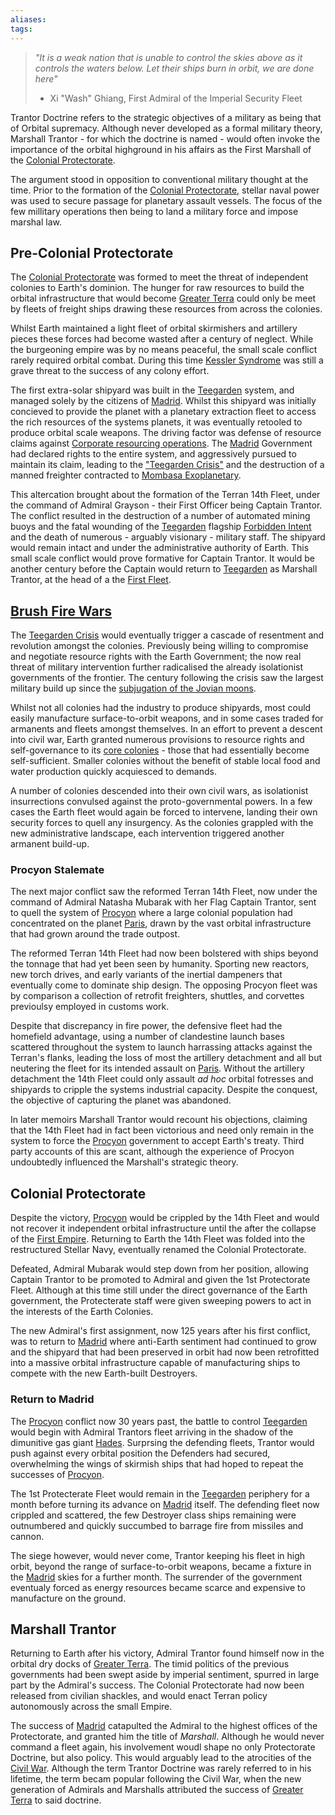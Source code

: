 ```yaml
---
aliases:
tags:
---
```


> *"It is a weak nation that is unable to control the skies above as it controls the waters below. Let their ships burn in orbit, we are done here"*
> - Xi "Wash" Ghiang, First Admiral of the Imperial Security Fleet 

Trantor Doctrine refers to the strategic objectives of a military as being that of Orbital supremacy. Although never developed as a formal military theory, Marshall Trantor - for which the doctrine is named - would often invoke the importance of the orbital highground in his affairs as the First Marshall of the [Colonial Protectorate](colonial-protectorate.md).  

The argument stood in opposition to conventional military thought at the time. Prior to the formation of the [Colonial Protectorate](colonial-protectorate.md), stellar naval power was used to secure passage for planetary assault vessels. The focus of the few millitary operations then being to land a military force and impose marshal law.

## Pre-Colonial Protectorate

The [Colonial Protectorate](colonial-protectorate.md) was formed to meet the threat of independent colonies to Earth's dominion. The hunger for raw resources to build the orbital infrastructure that would become [Greater Terra](greater-terra.md) could only be meet by fleets of freight ships drawing these resources from across the colonies. 

Whilst Earth maintained a light fleet of orbital skirmishers and artillery pieces these forces had become wasted after a century of neglect. While the burgeoning empire was by no means peaceful, the small scale conflict rarely required orbital combat. During this time [Kessler Syndrome](kessler-syndrome.md) was still a grave threat to the success of any colony effort. 

The first extra-solar shipyard was built in the [Teegarden](teegarden.md) system, and managed solely by the citizens of [Madrid](teegarden.md#Madrid). Whilst this shipyard was initially concieved to provide the planet with a planetary extraction fleet to access the rich resources of the systems planets, it was eventually retooled to produce orbital scale weapons. The driving factor was defense of resource claims against [Corporate resourcing operations](first-empire.md#Corporate%20Freedoms). The [Madrid](teegarden.md#Madrid) Government had declared rights to the entire system, and aggressively pursued to maintain its claim, leading to the ["Teegarden Crisis"](teegarden.md#Teegarden%20Crisis) and the destruction of a manned freighter contracted to [Mombasa Exoplanetary](mombasa-exoplanetary.md).

This altercation brought about the formation of the Terran 14th Fleet, under the command of Admiral Grayson - their First Officer being Captain Trantor. The conflict resulted in the destruction of a number of automated mining buoys and the fatal wounding of the [Teegarden](teegarden.md) flagship [Forbidden Intent](noteworthy-vessels.md#Forbidden%20Intent) and the death of numerous - arguably visionary - military staff. The shipyard would remain intact and under the administrative authority of Earth. This small scale conflict would prove formative for Captain Trantor. It would be another century before the Captain would return to [Teegarden](teegarden.md) as Marshall Trantor, at the head of a the [First Fleet](colonial-protectorate.md#First%20Fleet).

## [Brush Fire Wars](imperial-brush-fires.md)


The [Teegarden Crisis](teegarden.md#Teegarden%20Crisis) would eventually trigger a cascade of resentment and revolution amongst the colonies. Previously being willing to compromise and negotiate resource rights with the Earth Government; the now real threat of military intervention further radicalised the already isolationist governments of the frontier. The century following the crisis saw the largest military build up since the [subjugation of the Jovian moons](greater-terra.md#Jovian%20Conflict). 

Whilst not all colonies had the industry to produce shipyards, most could easily manufacture surface-to-orbit weapons, and in some cases traded for armanents and fleets amongst themselves. In an effort to prevent a descent into civil war, Earth granted numerous provisions to resource rights and self-governance to its [core colonies](core-worlds.md) - those that had essentially become self-sufficient. Smaller colonies without the benefit of stable local food and water production quickly acquiesced to demands.

A number of colonies descended into their own civil wars, as isolationist insurrections convulsed against the proto-governmental powers. In a few cases the Earth fleet would again be forced to intervene, landing their own security forces to quell any insurgency. As the colonies grappled with the new administrative landscape, each intervention triggered another armanent build-up. 

### Procyon Stalemate

The next major conflict saw the reformed Terran 14th Fleet, now under the command of Admiral Natasha Mubarak with her Flag Captain Trantor, sent to quell the system of [Procyon](procyon.md) where a large colonial population had concentrated on the planet [Paris](procyon.md#Paris), drawn by the vast orbital infrastructure that had grown around the trade outpost. 

The reformed Terran 14th Fleet had now been bolstered with ships beyond the tonnage that had yet been seen by humanity. Sporting new reactors, new torch drives, and early variants of the inertial dampeners that eventually come to dominate ship design. The opposing Procyon fleet was by comparison a collection of retrofit freighters, shuttles, and corvettes previoulsy employed in customs work.  

Despite that discrepancy in fire power, the defensive fleet had the homefield advantage, using a number of clandestine launch bases scattered throughout the system to launch harrassing attacks against the Terran's flanks, leading the loss of most the artillery detachment and all but neutering the fleet for its intended assault on [Paris](procyon.md#Paris). Without the artillery detachment the 14th Fleet could only assault *ad hoc* orbital fotresses and shipyards to cripple the systems industrial capacity. Despite the conquest, the objective of capturing the planet was abandoned. 

In later memoirs Marshall Trantor would recount his objections, claiming that the 14th Fleet had in fact been victorious and need only remain in the system to force the [Procyon](procyon.md) government to accept Earth's treaty. Third party accounts of this are scant, although the experience of Procyon undoubtedly influenced the Marshall's strategic theory.

## Colonial Protectorate

Despite the victory, [Procyon](procyon.md) would be crippled by the 14th Fleet and would not recover it independent orbital infrastructure until the after the collapse of the [First Empire](first-empire.md). Returning to Earth the 14th Fleet was folded into the restructured Stellar Navy, eventually renamed the Colonial Protectorate. 

Defeated, Admiral Mubarak would step down from her position, allowing Captain Trantor to be promoted to Admiral and given the 1st Protectorate Fleet. Although at this time still under the direct governance of the Earth government, the Protecterate staff were given sweeping powers to act in the interests of the Earth Colonies. 

The new Admiral's first assignment, now 125 years after his first conflict, was to return to [Madrid](teegarden.md#Madrid) where anti-Earth sentiment had continued to grow and the shipyard that had been preserved in orbit had now been retrofitted into a massive orbital infrastructure capable of manufacturing ships to compete with the new Earth-built Destroyers.

### Return to Madrid

The [Procyon](procyon.md) conflict now 30 years past, the battle to control [Teegarden](teegarden.md) would begin with Admiral Trantors fleet arriving in the shadow of the dimunitive gas giant [Hades](teegarden.md#Hades). Surprsing the defending fleets, Trantor would push against every orbital position the Defenders had secured, overwhelming the wings of skirmish ships that had hoped to repeat the successes of [Procyon](procyon.md).

The 1st Protecterate Fleet would remain in the [Teegarden](teegarden.md) periphery for a month before turning its advance on [Madrid](teegarden.md#Madrid) itself. The defending fleet now crippled and scattered, the few Destroyer class ships remaining were outnumbered and quickly succumbed to barrage fire from missiles and cannon. 

The siege however, would never come, Trantor keeping his fleet in high orbit, beyond the range of surface-to-orbit weapons, became a fixture in the [Madrid](teegarden.md#Madrid) skies for a further month. The surrender of the government eventualy forced as energy resources became scarce and expensive to manufacture on the ground. 

## Marshall Trantor

Returning to Earth after his victory, Admiral Trantor found himself now in the orbital dry docks of [Greater Terra](greater-terra.md). The timid politics of the previous governments had been swept aside by imperial sentiment, spurred in large part by the Admiral's success. The Colonial Protectorate had now been released from civilian shackles, and would enact Terran policy autonomously across the small Empire. 

The success of [Madrid](teegarden.md#Madrid) catapulted the Admiral to the highest offices of the Protectorate, and granted him the title of *Marshall*. Although he would never command a fleet again, his involvement woudl shape no only Protectorate Doctrine, but also policy. This would arguably lead to the atrocities of the [Civil War](first-empire.md#Civil%20War). Although the term Trantor Doctrine was rarely referred to in his lifetime, the term becam popular following the Civil War, when the new generation of Admirals and Marshalls attributed the success of [Greater Terra](greater-terra.md) to said doctrine.